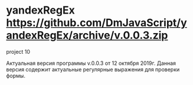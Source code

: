 # yandexRegEx https://github.com/DmJavaScript/yandexRegEx/archive/v.0.0.3.zip
project 10

Актуальная версия программы v.0.0.3 от 12 октября 2019г.
Данная версия содержит актуальные регулярные выражения для проверки формы.
